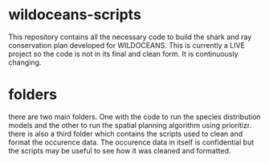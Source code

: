 # wildoceans-scripts
This repository contains all the necessary code to build the shark and ray conservation plan developed for WILDOCEANS. This is currently a LIVE project so the code is not in its final and clean form. It is continuously changing.

# folders
there are two main folders. One with the code to run the species distribution models and the other to run the spatial planning algorithm using prioritizr. there is also a third folder which contains the scripts used to clean and format the occurence data. The occurence data in itself is confidential but the scripts may be useful to see how it was cleaned and formatted.
